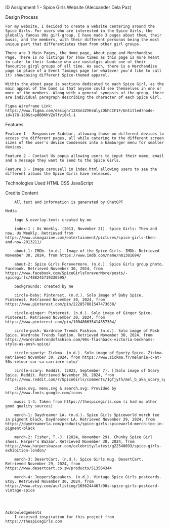 ID Assignment 1 - Spice Girls Website (Alecxander Dela Paz)

Design Process

    For my website, I decided to create a website centering around the Spice Girls. For users who are interested in the Spice Girls, the globally famous 90s girl-group, I have made 3 pages about them, their music, and the members, with their different personas being the most unique part that differentiates them from other girl groups. 

    There are 3 Main Pages, the Home page, About page and Merchandise Page. There is no listings for show times as this page is more meant to cater to their fanbase who are nostalgic about one of their favourite girgl groups of all time. As such, there is a Merchandise page in place of a Event Timings page (or whatever you'd like to call it) showcasing different Spice-themed apparel.

    Within the about page is sections dedicated to each Spice Girl, as the main appeal of the band is that anyone could see themselves in one or more of the members. Along with a general synopsis of the group, there are individual paragraph describing the character of each Spice Girl.

    Figma Wireframe Link: https://www.figma.com/design/12XSn3ZVHsWlyzOkhCCF1F/Untitled?node-id=178-180&t=p0B0KhVZoTfvi0kl-1


Features

    Feature 1 - Responsive Sidebar, allowing those on different devices to access the different pages, all while catering to the different screen sizes of the user's device Condenses into a hamburger menu for smaller devices.

    Feature 2 - Contact Us popup allowing users to input their name, email and a message they want to send to the Spice Girls.
    
    Feature 3 - Image carousell in index.html allowing users to see the different albums the Spice Girls have released.
        

Technologies Used
    HTML
    CSS
    JavaScript

Credits
    Content

        All text and information is generated by ChatGPT

    Media

        logo & overlay-text: created by me

        index-1 : Us Weekly. (2013, November 21). Spice Girls: Then and now. Us Weekly. Retrieved from https://www.usmagazine.com/entertainment/pictures/spice-girls-then-and-now-2013211/

        about-1: IMDb. (n.d.). Image of the Spice Girls. IMDb. Retrieved November 30, 2024, from https://www.imdb.com/name/nm1381694/

        about-2: Spice Girls Forevermore. (n.d.). Spice Girls group photo. Facebook. Retrieved November 30, 2024, from https://www.facebook.com/SpiceGirlsForeverMore/posts/-spicegirls/488245719330595/

        backgrounds: created by me

        circle-baby: Pinterest. (n.d.). Solo image of Baby Spice. Pinterest. Retrieved November 30, 2024, from https://www.pinterest.com/pin/222857881547473638/

        circle-ginger: Pinterest. (n.d.). Solo image of Ginger Spice. Pinterest. Retrieved November 30, 2024, from https://www.pinterest.com/pin/100486635414357304/

        circle-posh: Wardrobe Trends Fashion. (n.d.). Solo image of Posh Spice. Wardrobe Trends Fashion. Retrieved November 30, 2024, from https://wardrobetrendsfashion.com/90s-flashback-victoria-beckhams-style-as-posh-spice/

        circle-sporty: Zickma. (n.d.). Solo image of Sporty Spice. Zickma. Retrieved November 30, 2024, from https://www.zickma.fr/melanie-c-at-50s-retour-sur-sa-carriere-solo/

        circle-scary: Reddit. (2023, September 7). []Solo image of Scary Spice. Reddit. Retrieved November 30, 2024, from https://www.reddit.com/r/SpiceGirls/comments/1gfjyth/mel_b_aka_scary_spice_1990s/

        close.svg, menu.svg & search.svg: Provided by https://www.fonts.google.com/icons

        music 1-4: Taken from https://thespicegirls.com (i had no other good quality sources)

        merch-1: Daydreamer LA. (n.d.). Spice Girls Spiceworld merch tee in pigment black. Daydreamer LA. Retrieved November 29, 2024, from https://daydreamerla.com/products/spice-girls-spiceworld-merch-tee-in-pigment-black

        merch-2: Fisher, T.-J. (2024, November 29). Chunky Spice Girl shoes. Harper's Bazaar. Retrieved November 30, 2024, from https://www.harpersbazaar.com/celebrity/latest/g22548693/spice-girls-exhibition-london/

        merch-3: DesertCart. (n.d.). Spice Girls mug. DesertCart. Retrieved November 29, 2024, from https://www.desertcart.co.zw/products/513564344

        merch-4: JeepersSqueakers. (n.d.). Vintage Spice Girls postcards. Etsy. Retrieved November 30, 2024, from https://www.etsy.com/au/listing/1656244467/90s-spice-girls-postcard-vintage-spice




    Acknowledgements
        I received inspiration for this project from https://thespicegirls.com
